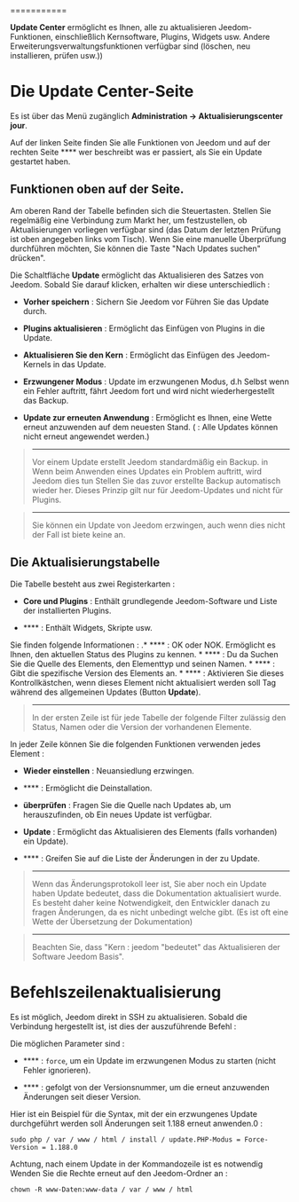  
===========

 **Update Center** ermöglicht es Ihnen, alle zu aktualisieren
Jeedom-Funktionen, einschließlich Kernsoftware,
Plugins, Widgets usw. Andere Erweiterungsverwaltungsfunktionen
verfügbar sind (löschen, neu installieren, prüfen usw.))

Die Update Center-Seite 
================================

Es ist über das Menü zugänglich **Administration → Aktualisierungscenter
jour**.

Auf der linken Seite finden Sie alle Funktionen von
Jeedom und auf der rechten Seite **** wer beschreibt was er
passiert, als Sie ein Update gestartet haben.

Funktionen oben auf der Seite. 
---------------------------------

Am oberen Rand der Tabelle befinden sich die Steuertasten. 
Stellen Sie regelmäßig eine Verbindung zum Markt her, um festzustellen, ob Aktualisierungen vorliegen
verfügbar sind (das Datum der letzten Prüfung ist oben angegeben
links vom Tisch). Wenn Sie eine manuelle Überprüfung durchführen möchten,
Sie können die Taste "Nach Updates suchen" drücken".

Die Schaltfläche **Update** ermöglicht das Aktualisieren des Satzes von
Jeedom. Sobald Sie darauf klicken, erhalten wir diese unterschiedlich
 :

-   **Vorher speichern** : Sichern Sie Jeedom vor
    Führen Sie das Update durch.

-   **Plugins aktualisieren** : Ermöglicht das Einfügen von Plugins in die
    Update.

-   **Aktualisieren Sie den Kern** : Ermöglicht das Einfügen des Jeedom-Kernels in
    das Update.

-   **Erzwungener Modus** : Update im erzwungenen Modus, d.h
    Selbst wenn ein Fehler auftritt, fährt Jeedom fort und wird nicht wiederhergestellt
    das Backup.

-   **Update zur erneuten Anwendung** : Ermöglicht es Ihnen, eine Wette erneut anzuwenden
    auf dem neuesten Stand. ( : Alle Updates können nicht erneut angewendet werden.)

> ****
>
> Vor einem Update erstellt Jeedom standardmäßig ein Backup. in
> Wenn beim Anwenden eines Updates ein Problem auftritt, wird Jeedom dies tun
> Stellen Sie das zuvor erstellte Backup automatisch wieder her. Dieses Prinzip
> gilt nur für Jeedom-Updates und nicht für Plugins.

> ****
>
> Sie können ein Update von Jeedom erzwingen, auch wenn dies nicht der Fall ist
> biete keine an.

Die Aktualisierungstabelle 
---------------------------

Die Tabelle besteht aus zwei Registerkarten :

-   **Core und Plugins** : Enthält grundlegende Jeedom-Software und
    Liste der installierten Plugins.

-   **** : Enthält Widgets, Skripte usw.

Sie finden folgende Informationen : \.* **** : OK oder NOK.
Ermöglicht es Ihnen, den aktuellen Status des Plugins zu kennen. \* **** : Du da
Suchen Sie die Quelle des Elements, den Elementtyp und seinen Namen. \*
**** : Gibt die spezifische Version des Elements an. \* **** :
Aktivieren Sie dieses Kontrollkästchen, wenn dieses Element nicht aktualisiert werden soll
Tag während des allgemeinen Updates (Button **Update**).

> ****
>
> In der ersten Zeile ist für jede Tabelle der folgende Filter zulässig
> den Status, Namen oder die Version der vorhandenen Elemente.

In jeder Zeile können Sie die folgenden Funktionen verwenden
jedes Element :

-   **Wieder einstellen** : Neuansiedlung erzwingen.

-   **** : Ermöglicht die Deinstallation.

-   **überprüfen** : Fragen Sie die Quelle nach Updates ab, um herauszufinden, ob
    Ein neues Update ist verfügbar.

-   **Update** : Ermöglicht das Aktualisieren des Elements (falls vorhanden)
    ein Update).

-   **** : Greifen Sie auf die Liste der Änderungen in der zu
    Update.

> ****
>
> Wenn das Änderungsprotokoll leer ist, Sie aber noch ein Update haben
> Update bedeutet, dass die Dokumentation aktualisiert wurde.
> Es besteht daher keine Notwendigkeit, den Entwickler danach zu fragen
> Änderungen, da es nicht unbedingt welche gibt. (Es ist oft eine Wette
> der Übersetzung der Dokumentation)

> ****
>
> Beachten Sie, dass &quot;Kern : jeedom &quot;bedeutet&quot; das Aktualisieren der Software
> Jeedom Basis".

Befehlszeilenaktualisierung 
================================

Es ist möglich, Jeedom direkt in SSH zu aktualisieren.
Sobald die Verbindung hergestellt ist, ist dies der auszuführende Befehl :

    

Die möglichen Parameter sind :

-   **** : `force`, um ein Update im erzwungenen Modus zu starten (nicht
    Fehler ignorieren).

-   **** : gefolgt von der Versionsnummer, um die erneut anzuwenden
    Änderungen seit dieser Version.

Hier ist ein Beispiel für die Syntax, mit der ein erzwungenes Update durchgeführt werden soll
Änderungen seit 1.188 erneut anwenden.0 :

    sudo php / var / www / html / install / update.PHP-Modus = Force-Version = 1.188.0

Achtung, nach einem Update in der Kommandozeile ist es notwendig
Wenden Sie die Rechte erneut auf den Jeedom-Ordner an :

    chown -R www-Daten:www-data / var / www / html
